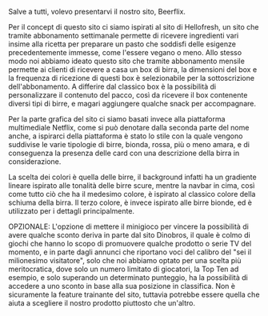Salve a tutti, volevo presentarvi il nostro sito, Beerflix.

Per il concept di questo sito ci siamo ispirati al sito di Hellofresh, un sito che tramite abbonamento settimanale permette di ricevere ingredienti vari insime alla ricetta per preparare un pasto che soddisfi delle esigenze precedentemente immesse, come l'essere vegano o meno.
Allo stesso modo noi abbiamo ideato questo sito che tramite abbonamento mensile permette ai clienti di ricevere a casa un box di birra, la dimensioni del box e la frequenza di ricezione di questi box è selezionabile per la sottoscrizione dell'abbonamento. A differire dal classico box è la possibilità di personalizzare il contenuto del pacco, così da ricevere il box contenente diversi tipi di birre, e magari aggiungere qualche snack per accompagnare.

Per la parte grafica del sito ci siamo basati invece alla piattaforma multimediale Netflix, come si può denotare dalla seconda parte del nome anche, a ispirarci della piattaforma è stato lo stile con la quale vengono suddivise le varie tipologie di birre, bionda, rossa, più o meno amara, e di conseguenza la presenza delle card con una descrizione della birra in considerazione.

La scelta dei colori è quella delle birre, il background infatti ha un gradiente lineare ispirato alle tonalità delle birre scure, mentre la navbar in cima, così come tutto ciò che ha il medesimo colore, è ispirato al classico colore della schiuma della birra. Il terzo colore, è invece ispirato alle birre bionde, ed è utilizzato per i dettagli principalmente.

OPZIONALE:
L'opzione di mettere il minigioco per vincere la possibilità di avere qualche sconto deriva in parte dal sito Dinobros, il quale è colmo di giochi che hanno lo scopo di promuovere qualche prodotto o serie TV del momento, e in parte dagli annunci che riportano voci del calibro del "sei il milionesimo visitatore", solo che noi abbiamo optato per una scelta più meritocratica, dove solo un numero limitato di giocatori, la Top Ten ad esempio, e solo superando un determinato punteggio, ha la possibilità di accedere a uno sconto in base alla sua posizione in classifica.
Non è sicuramente la feature trainante del sito, tuttavia potrebbe essere quella che aiuta a scegliere il nostro prodotto piuttosto che un'altro.